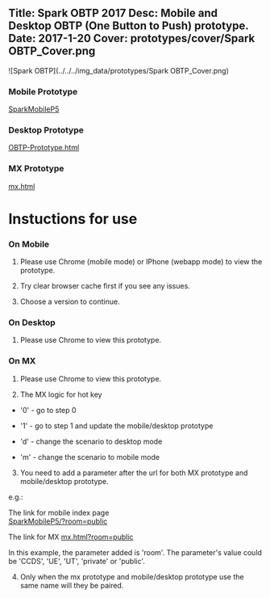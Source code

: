 Title: Spark OBTP 2017
Desc: Mobile and Desktop OBTP (One Button to Push) prototype.
Date: 2017-1-20
Cover: prototypes/cover/Spark OBTP_Cover.png
---

![Spark OBTP](../../../img_data/prototypes/Spark OBTP_Cover.png)

### Mobile Prototype

[SparkMobileP5](https://uxccds.github.io/SparkMobile/SparkMobileP5/)

### Desktop Prototype

[OBTP-Prototype.html](https://uxccds.github.io/Spark-Hype-MVO/OBTP-Prototype.html)

### MX Prototype

[mx.html](https://uxccds.github.io/SparkMobile/pair/page/mx.html)

# Instuctions for use

### On Mobile

1) Please use Chrome (mobile mode) or IPhone (webapp mode) to view the prototype.

2) Try clear browser cache first if you see any issues.

3) Choose a version to continue.

### On Desktop

1) Please use Chrome to view this prototype.

### On MX

1) Please use Chrome to view this prototype.

2) The MX logic for hot key

* '0' - go to step 0

* '1' - go to step 1 and update the mobile/desktop prototype

* 'd' - change the scenario to desktop mode

* 'm' - change the scenario to mobile mode

3) You need to add a parameter after the url for both MX prototype and mobile/desktop prototype.

e.g.: 

The link for mobile index page	
[SparkMobileP5/?room=public](https://uxccds.github.io/SparkMobile/SparkMobileP5/?room=public)

The link for MX
[mx.html?room=public](https://uxccds.github.io/SparkMobile/pair/page/mx.html?room=public)

In this example, the parameter added is 'room'.
The parameter's value could be 'CCDS', 'UE', 'UT', 'private' or 'public'.

4) Only when the mx prototype and mobile/desktop prototype use the same name will they be paired.



